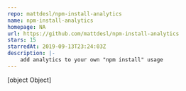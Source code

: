 ```yaml
---
repo: mattdesl/npm-install-analytics
name: npm-install-analytics
homepage: NA
url: https://github.com/mattdesl/npm-install-analytics
stars: 15
starredAt: 2019-09-13T23:24:03Z
description: |-
    add analytics to your own "npm install" usage
---
```


[object Object]
